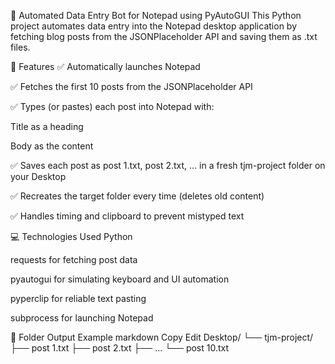 📝 Automated Data Entry Bot for Notepad using PyAutoGUI
This Python project automates data entry into the Notepad desktop application by fetching blog posts from the JSONPlaceholder API and saving them as .txt files.

🔧 Features
✅ Automatically launches Notepad

✅ Fetches the first 10 posts from the JSONPlaceholder API

✅ Types (or pastes) each post into Notepad with:

Title as a heading

Body as the content

✅ Saves each post as post 1.txt, post 2.txt, ... in a fresh tjm-project folder on your Desktop

✅ Recreates the target folder every time (deletes old content)

✅ Handles timing and clipboard to prevent mistyped text

💻 Technologies Used
Python

requests for fetching post data

pyautogui for simulating keyboard and UI automation

pyperclip for reliable text pasting

subprocess for launching Notepad

📁 Folder Output Example
markdown
Copy
Edit
Desktop/
└── tjm-project/
├── post 1.txt
├── post 2.txt
├── ...
└── post 10.txt

